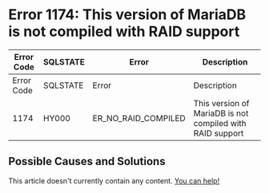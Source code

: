 
# Error 1174: This version of MariaDB is not compiled with RAID support


| Error Code | SQLSTATE | Error | Description |
| --- | --- | --- | --- |
| Error Code | SQLSTATE | Error | Description |
| 1174 | HY000 | ER_NO_RAID_COMPILED | This version of MariaDB is not compiled with RAID support |




## Possible Causes and Solutions


This article doesn't currently contain any content. [You can help!](/en/writing-and-editing-knowledge-base-articles/)

